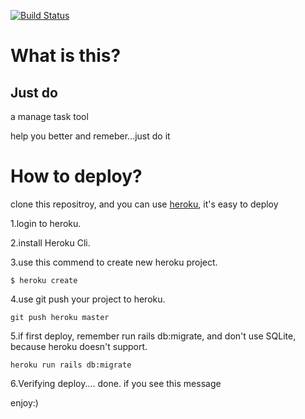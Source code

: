 [![Build Status](https://travis-ci.org/apayu/just_do.svg?branch=master)](https://travis-ci.org/apayu/just_do)

# What is this?

## Just do

a manage task tool

help you better and remeber...just do it

# How to deploy?

clone this repositroy, and you can use [heroku](https://heroku.com/ "heroku"), it's easy to deploy

1.login to heroku.

2.install Heroku Cli.

3.use this commend to create new heroku project.

    $ heroku create

4.use git push your project to heroku.

    git push heroku master

5.if first deploy, remember run rails db:migrate, and don't use SQLite, because heroku doesn't support.

    heroku run rails db:migrate

6.Verifying deploy.... done. if you see this message

enjoy:)
